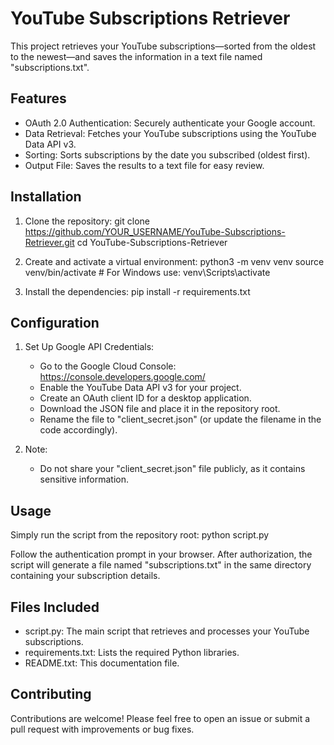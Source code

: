 YouTube Subscriptions Retriever
===============================

This project retrieves your YouTube subscriptions—sorted from the oldest to the newest—and saves the information in a text file named "subscriptions.txt".

Features
--------
- OAuth 2.0 Authentication: Securely authenticate your Google account.
- Data Retrieval: Fetches your YouTube subscriptions using the YouTube Data API v3.
- Sorting: Sorts subscriptions by the date you subscribed (oldest first).
- Output File: Saves the results to a text file for easy review.

Installation
------------
1. Clone the repository:
   git clone https://github.com/YOUR_USERNAME/YouTube-Subscriptions-Retriever.git
   cd YouTube-Subscriptions-Retriever

2. Create and activate a virtual environment:
   python3 -m venv venv
   source venv/bin/activate   # For Windows use: venv\Scripts\activate

3. Install the dependencies:
   pip install -r requirements.txt

Configuration
-------------
1. Set Up Google API Credentials:
   - Go to the Google Cloud Console: https://console.developers.google.com/
   - Enable the YouTube Data API v3 for your project.
   - Create an OAuth client ID for a desktop application.
   - Download the JSON file and place it in the repository root.
   - Rename the file to "client_secret.json" (or update the filename in the code accordingly).

2. Note:
   - Do not share your "client_secret.json" file publicly, as it contains sensitive information.

Usage
-----
Simply run the script from the repository root:
   python script.py

Follow the authentication prompt in your browser. After authorization, the script will generate a file named "subscriptions.txt" in the same directory containing your subscription details.

Files Included
--------------
- script.py: The main script that retrieves and processes your YouTube subscriptions.
- requirements.txt: Lists the required Python libraries.
- README.txt: This documentation file.

Contributing
------------
Contributions are welcome! Please feel free to open an issue or submit a pull request with improvements or bug fixes.
